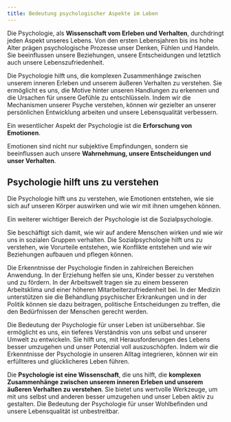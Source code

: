 ```yaml
---
title: Bedeutung psychologischer Aspekte im Leben  
---
```

Die Psychologie, als **Wissenschaft vom Erleben und Verhalten**, durchdringt jeden Aspekt unseres Lebens. Von den ersten Lebensjahren bis ins hohe Alter prägen psychologische Prozesse unser Denken, Fühlen und Handeln. Sie beeinflussen unsere Beziehungen, unsere Entscheidungen und letztlich auch unsere Lebenszufriedenheit.

Die Psychologie hilft uns, die komplexen Zusammenhänge zwischen unserem inneren Erleben und unserem äußeren Verhalten zu verstehen. Sie ermöglicht es uns, die Motive hinter unseren Handlungen zu erkennen und die Ursachen für unsere Gefühle zu entschlüsseln. Indem wir die Mechanismen unserer Psyche verstehen, können wir gezielter an unserer persönlichen Entwicklung arbeiten und unsere Lebensqualität verbessern.

Ein wesentlicher Aspekt der Psychologie ist die **Erforschung von Emotionen**. 

Emotionen sind nicht nur subjektive Empfindungen, sondern sie beeinflussen auch unsere **Wahrnehmung, unsere Entscheidungen und unser Verhalten**. 

## Psychologie hilft uns zu verstehen

Die Psychologie hilft uns zu verstehen, wie Emotionen entstehen, wie sie sich auf unseren Körper auswirken und wie wir mit ihnen umgehen können.

Ein weiterer wichtiger Bereich der Psychologie ist die Sozialpsychologie. 

Sie beschäftigt sich damit, wie wir auf andere Menschen wirken und wie wir uns in sozialen Gruppen verhalten. Die Sozialpsychologie hilft uns zu verstehen, wie Vorurteile entstehen, wie Konflikte entstehen und wie wir Beziehungen aufbauen und pflegen können.

Die Erkenntnisse der Psychologie finden in zahlreichen Bereichen Anwendung. In der Erziehung helfen sie uns, Kinder besser zu verstehen und zu fördern. In der Arbeitswelt tragen sie zu einem besseren Arbeitsklima und einer höheren Mitarbeiterzufriedenheit bei. In der Medizin unterstützen sie die Behandlung psychischer Erkrankungen und in der Politik können sie dazu beitragen, politische Entscheidungen zu treffen, die den Bedürfnissen der Menschen gerecht werden.

Die Bedeutung der Psychologie für unser Leben ist unübersehbar. Sie ermöglicht es uns, ein tieferes Verständnis von uns selbst und unserer Umwelt zu entwickeln. Sie hilft uns, mit Herausforderungen des Lebens besser umzugehen und unser Potenzial voll auszuschöpfen. Indem wir die Erkenntnisse der Psychologie in unseren Alltag integrieren, können wir ein erfüllteres und glücklicheres Leben führen.

Die **Psychologie ist eine Wissenschaft**, die uns hilft, die **komplexen Zusammenhänge zwischen unserem inneren Erleben und unserem äußeren Verhalten zu verstehen**. Sie bietet uns wertvolle Werkzeuge, um mit uns selbst und anderen besser umzugehen und unser Leben aktiv zu gestalten. Die Bedeutung der Psychologie für unser Wohlbefinden und unsere Lebensqualität ist unbestreitbar.
